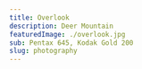 ```yaml
---
title: Overlook
description: Deer Mountain
featuredImage: ./overlook.jpg
sub: Pentax 645, Kodak Gold 200
slug: photography
---
```

